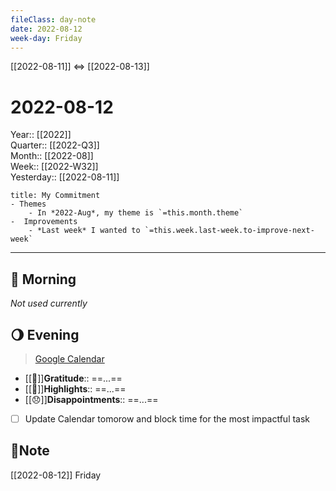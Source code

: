 ```yaml
---
fileClass: day-note  
date: 2022-08-12
week-day: Friday
---
```


[[2022-08-11]]  <=> [[2022-08-13]]  

# 2022-08-12

Year:: [[2022]]  
Quarter:: [[2022-Q3]]  
Month:: [[2022-08]]  
Week:: [[2022-W32]]  
Yesterday:: [[2022-08-11]]  

```ad-info
title: My Commitment
- Themes
	- In *2022-Aug*, my theme is `=this.month.theme`  
-  Improvements  
	- *Last week* I wanted to `=this.week.last-week.to-improve-next-week`  
```

---
## 🌅 Morning
*Not used currently* 

## 🌖 Evening
> [Google Calendar](https://calendar.google.com/calendar/u/0/r)
- [[💖]]**Gratitude**::  ==...==  
- [[🔆]]**Highlights**::  ==...==  
- [[😞]]**Disappointments**::  ==...==  
- [ ] Update Calendar tomorow and block time for the most impactful task

## 📝Note
[[2022-08-12]]  Friday
  